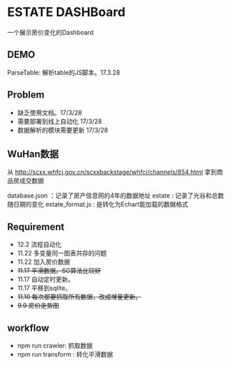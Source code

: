 # ESTATE DASHBoard
一个展示房价变化的Dashboard

## DEMO
ParseTable: 解析table的JS脚本。17.3.28

## Problem
- 缺乏使用文档。17/3/28
- 需要部署到线上自动化  17/3/28
- 数据解析的模块需要更新 17/3/28


## WuHan数据
从  http://scxx.whfcj.gov.cn/scxxbackstage/whfcj/channels/854.html 拿到商品房成交数据

database.json ：记录了房产信息网的4年的数据地址
estate : 记录了光谷和总数随日期的变化
estate_format.js : 是转化为Echart能加载的数据格式


## Requirement
- 12.2 流程自动化
- 11.22 多变量同一图表共存的问题
- 11.22 加入房价数据
- <del>11.17 平滑数据。SG算法比较好</del>
- 11.17 自动定时更新。
- 11.17 平移到sqlite。
- <del>11.10 每次都要抓取所有数据，改成增量更新。</del>
- <del>9.9 房价走势图 </del>

## workflow
- npm run crawler: 抓取数据
- npm run transform : 转化平滑数据
